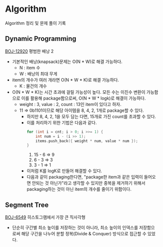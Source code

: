 # Algorithm

Algorithm 정리 및 문제 풀이 기록

## Dynamic Programming
[BOJ-12920](/백준/Platinum/12920. 평범한 배낭 2/) 평범한 배낭 2
- 기본적인 배낭(knapsack)문제는 O(N * W)로 해결 가능하다.
  - N : item 수
  - W : 배낭의 최대 무게
- item의 개수가 여러 개라면 O(N * W * K)로 해결 가능하다.
  - K : 물건의 개수 
- O(N * W * K)는 시간 초과에 걸릴 가능성이 높다. 모든 수는 이진수 변환이 가능함으로 이를 활용해 package함으로써, O(N * W * logk)로 해결이 가능하다.
  - weight : 3, value : 2, count : 13인 item이 있다고 하자.
  - 11 => 0b1101이므로 해당 아이템을 8, 4, 2, 1개로 package할 수 있다.
    - 하지만 8, 4, 2, 1을 모두 담는 다면, 15개로 가진 count를 초과할 수 있다.
    - 이를 처리하기 위한 기법은 다음과 같다.
        ```cpp
        for (int i = cnt; i > 0; i >>= 1) {
            int num = i - (i >> 1);
            items.push_back({ weight * num, value * num });
        }
        ```
        1. 15 - 6 => 9
        2. 6 - 3 => 3
        3. 3 - 1 => 1
    - 이처럼 K를 logK로 만들어 해결할 수 있다.
    - 다음과 같이 packaging한다면, "package한 item과 같은 입력이 들어오면 안되는 것 아닌가"라고 생각할 수 있지만 중복을 제거하기 위해서 packaging하는 것이 아닌 item의 개수를 줄이기 위함이다.
## Segment Tree

[BOJ-6549](/백준/Platinum/6549. 히스토그램에서 가장 큰 직사각형/) 히스토그램에서 가장 큰 직사각형

- 단순히 구간별 최소 높이를 저장하는 것이 아니라, 최소 높이의 인덱스를 저장함으로써 해당 구간을 나누어 분할 정복(Divide & Conquer) 방식으로 접근할 수 있었다.
